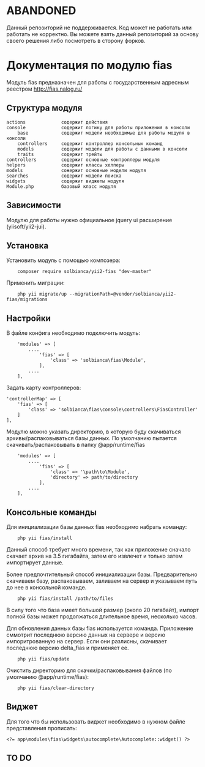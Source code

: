 ABANDONED
===============

Данный репозиторий не поддерживается. Код может не работать или работать не корректно. Вы можете взять данный репозиторий за основу своего решения либо посмотреть в сторону форков.

Документация по модулю fias
============================

Модуль fias предназначен для работы с государственным адресным реестром http://fias.nalog.ru/ 


Структура модуля
-------------------

    actions             содержит действия               
    console             содержит логику для работы приложения в консоли
        base            содержит модели необходимые для работы модуля в консоли
        controllers     содержит контроллер консольных команд
        models          содержит модели для работы с данными в консоли
        traits          содержит трейты
    controllers         содержит основные контроллеры модуля
    helpers             содержит классы хелперы
    models              сожержит основные модели модуля
    searches            содержит модели поиска
    widgets             содержит виджеты модуля
    Module.php          базовый класс модуля
    
Зависимости
-------------------

Модулю для работы нужно официальное jquery ui расширение (yiisoft/yii2-jui).

Установка
-------------------
Установить модуль с помощью композера:
````
    composer require solbianca/yii2-fias "dev-master"
````

 Применить миграции:
 ````
     php yii migrate/up --migrationPath=@vendor/solbianca/yii2-fias/migrations
 ````
Настройки
-------------------

В файле конфига необходимо подключить модуль:
    
````
    'modules' => [
        ....
            'fias' => [
                'class' => 'solbianca\fias\Module',
            ],
        ....
    ],
````  

Задать карту контроллеров:

````
'controllerMap' => [
    'fias' => [
        'class' => 'solbianca\fias\console\controllers\FiasController'
    ]
],
````

Модулю можно указать директорию, в которую буду скачиваться архивы/распаковываться базы данных.
По умолчанию пытается скачивать/распаковывать в папку @app/runtime/fias

````
    'modules' => [
        ....
            'fias' => [
                'class' => '\path\to\Module',
                'directory' => path/to/directory
            ],
        ....
    ],
````
  
Консольные команды
-------------------

Для инициализации базы данных fias необходимо набрать команду:
````
    php yii fias/install
````
Данный способ требует много времени, так как приложение сначало скачает архив на 3.5 гигабайта, затем его извлечет и только затем импортирует данные.

Более предпочтительный способ инициализации базы. Предварительно скачиваем базу, распаковываем, заливаем на сервер и указываем путь до нее в консольной команде.
````
    php yii fias/install /path/to/files
````
В силу того что база имеет большой размер (около 20 гигабайт), импорт полной базы может продолжаться длительное время, несколько часов. 

Для обновления данных базы fias используется команда. Приложение сммотрит последнюю версию данных на сервере и версию импоритрованную на сервер.
Если они разлисны, скачивает последнюю версию delta_fias и применяет ее.
````
    php yii fias/update
````

Очистить директорию для скачки/распаковывания файлов (по умолчанию @app/runtime/fias):
````
    php yii fias/clear-directory
````

Виджет
-----------------------

Для того что бы использовать виджет необходимо в нужном файле представления прописать:

````
<?= app\modules\fias\widgets\autocomplete\Autocomplete::widget() ?>
````

TO DO
-----------------------
